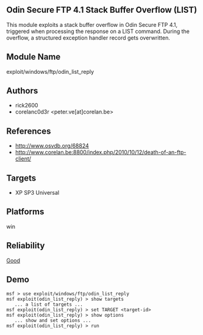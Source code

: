 ## Odin Secure FTP 4.1 Stack Buffer Overflow (LIST)

This module exploits a stack buffer overflow in Odin Secure 
FTP 4.1, triggered when processing the response on a LIST 
command. During the overflow, a structured exception handler 
record gets overwritten.


## Module Name
exploit/windows/ftp/odin_list_reply

## Authors
* rick2600
* corelanc0d3r <peter.ve[at]corelan.be>


## References
* http://www.osvdb.org/68824
* http://www.corelan.be:8800/index.php/2010/10/12/death-of-an-ftp-client/



## Targets
* XP SP3 Universal


## Platforms
win

## Reliability
[Good](https://github.com/rapid7/metasploit-framework/wiki/Exploit-Ranking)

## Demo

```
msf > use exploit/windows/ftp/odin_list_reply
msf exploit(odin_list_reply) > show targets
   ... a list of targets ...
msf exploit(odin_list_reply) > set TARGET <target-id>
msf exploit(odin_list_reply) > show options
   ... show and set options ...
msf exploit(odin_list_reply) > run
```
    
    
